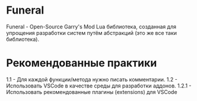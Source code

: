 # Funeral

Funeral - Open-Source Garry's Mod Lua библиотека,
созданная для упрощения разработки систем путём
абстракций (это же все таки библиотека).

# Рекомендованные практики

1.1 - Для каждой функции/метода нужно писать комментарии.
1.2 - Использовать VSCode в качестве среды для разработки аддонов.
1.2.1 - Использовать рекомендованные плагины (extensions) для VSCode